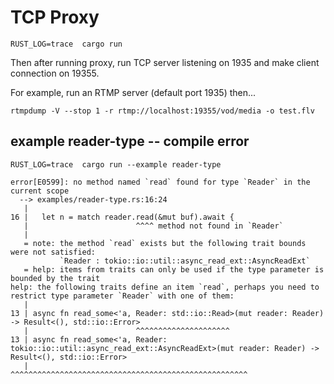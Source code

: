 # TCP Proxy

```
RUST_LOG=trace  cargo run 
```

Then after running proxy, run TCP server listening on 1935 and make client 
connection on 19355.

For example, run an RTMP server (default port 1935) then...
```
rtmpdump -V --stop 1 -r rtmp://localhost:19355/vod/media -o test.flv
```



## example reader-type -- compile error

```
RUST_LOG=trace  cargo run --example reader-type
```

```
error[E0599]: no method named `read` found for type `Reader` in the current scope
  --> examples/reader-type.rs:16:24
   |
16 |   let n = match reader.read(&mut buf).await {
   |                        ^^^^ method not found in `Reader`
   |
   = note: the method `read` exists but the following trait bounds were not satisfied:
           `Reader : tokio::io::util::async_read_ext::AsyncReadExt`
   = help: items from traits can only be used if the type parameter is bounded by the trait
help: the following traits define an item `read`, perhaps you need to restrict type parameter `Reader` with one of them:
   |
13 | async fn read_some<'a, Reader: std::io::Read>(mut reader: Reader) -> Result<(), std::io::Error>
   |                        ^^^^^^^^^^^^^^^^^^^^^
13 | async fn read_some<'a, Reader: tokio::io::util::async_read_ext::AsyncReadExt>(mut reader: Reader) -> Result<(), std::io::Error>
   |                        ^^^^^^^^^^^^^^^^^^^^^^^^^^^^^^^^^^^^^^^^^^^^^^^^^^^^^

```